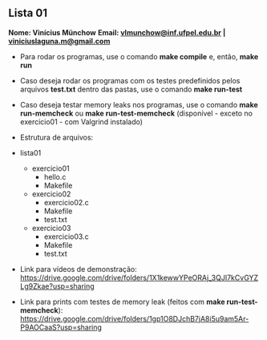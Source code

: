 ## Lista 01

**Nome: Vinícius Münchow**
**Email: vlmunchow@inf.ufpel.edu.br | viniciuslaguna.m@gmail.com**

- Para rodar os programas, use o comando **make compile** e, então, **make run**
- Caso deseja rodar os programas com os testes predefinidos pelos arquivos **test.txt** dentro das pastas, use o comando **make run-test**
- Caso deseja testar memory leaks nos programas, use o comando **make run-memcheck** ou **make run-test-memcheck** (disponível - exceto no exercicio01 - com Valgrind instalado)

- Estrutura de arquivos:

- lista01
    - exercicio01
        - hello.c
        - Makefile
    - exercicio02
        - exercicio02.c
        - Makefile
        - test.txt
    - exercicio03
        - exercicio03.c
        - Makefile
        - test.txt


- Link para vídeos de demonstração: https://drive.google.com/drive/folders/1X1kewwYPeORAj_3QJI7kCvGYZLg9Zkae?usp=sharing
- Link para prints com testes de memory leak (feitos com **make run-test-memcheck**): https://drive.google.com/drive/folders/1gp1O8DJchB7jA8i5u9am5Ar-P9AOCaaS?usp=sharing
